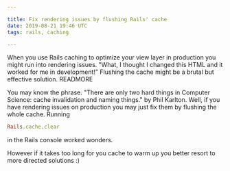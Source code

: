 ```yaml
---

title: Fix rendering issues by flushing Rails' cache
date: 2019-08-21 19:46 UTC
tags: rails, caching

---
```


When you use Rails caching to optimize your view layer in production you might run into rendering issues. "What, I thought I changed this HTML and it worked for me in development!"
Flushing the cache might be a brutal but effective solution. READMORE

You may know the phrase. "There are only two hard things in Computer Science: cache invalidation and naming things." by Phil Karlton. Well, if you have rendering issues on production you may just fix them by flushing the whole cache.
Running

```ruby
Rails.cache.clear
```

in the Rails console worked wonders.

However if it takes too long for you cache to warm up you better resort to more directed solutions :)
